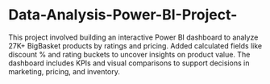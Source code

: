 # Data-Analysis-Power-BI-Project-
This project involved building an interactive Power BI dashboard to analyze 27K+ BigBasket products by ratings and pricing. Added calculated fields like discount % and rating buckets to uncover insights on product value. The dashboard includes KPIs and visual comparisons to support decisions in marketing, pricing, and inventory.
